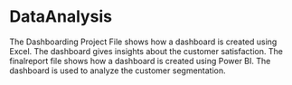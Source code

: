 # DataAnalysis

The Dashboarding Project File shows how a dashboard is created using Excel. The dashboard gives insights about the customer satisfaction.
The finalreport file shows how a dashboard is created using Power BI. The dashboard is used to analyze the customer segmentation.

